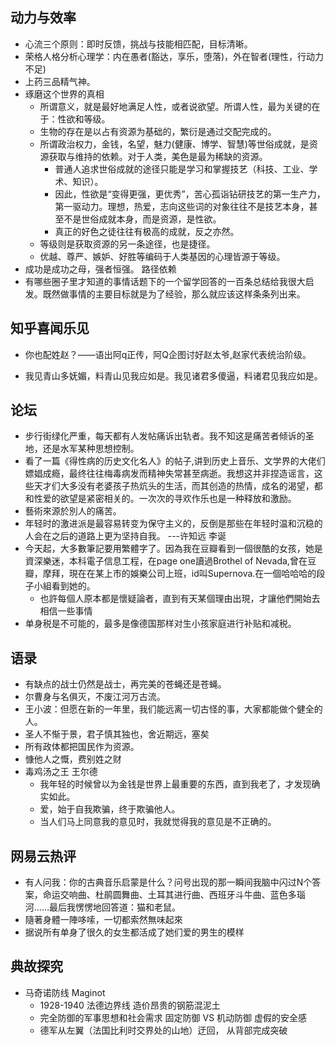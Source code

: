 
## 动力与效率
+ 心流三个原则：即时反馈，挑战与技能相匹配，目标清晰。
+ 荣格人格分析心理学：内在愚者(豁达，享乐，堕落)，外在智者(理性，行动力不足)  
+ 上药三品精气神。
+ 琢磨这个世界的真相
  + 所谓意义，就是最好地满足人性，或者说欲望。所谓人性，最为关键的在于：性欲和等级。
  + 生物的存在是以占有资源为基础的，繁衍是通过交配完成的。
  + 所谓政治权力，金钱，名望，魅力(健康、博学、智慧)等世俗成就，是资源获取与维持的依赖。对于人类，美色是最为稀缺的资源。
    + 普通人追求世俗成就的途径只能是学习和掌握技艺（科技、工业、学术、知识）。
    + 因此，性欲是“变得更强，更优秀”，苦心孤诣钻研技艺的第一生产力，第一驱动力。理想，热爱，志向这些词的对象往往不是技艺本身，甚至不是世俗成就本身，而是资源，是性欲。
    + 真正的好色之徒往往有极高的成就，反之亦然。
  + 等级则是获取资源的另一条途径，也是捷径。
  + 优越、尊严、嫉妒、好胜等编码于人类基因的心理皆源于等级。
+ 成功是成功之母，强者恒强。 路径依赖
+ 有哪些圈子里才知道的事情话题下的一个留学回答的一百条总结给我很大启发。既然做事情的主要目标就是为了经验，那么就应该这样条条列出来。


## 知乎喜闻乐见
+ 你也配姓赵？——语出阿q正传，阿Q企图讨好赵太爷,赵家代表统治阶级。

+ 我见青山多妩媚，料青山见我应如是。我见诸君多傻逼，料诸君见我应如是。


## 论坛
+ 步行街绿化严重，每天都有人发帖痛诉出轨者。我不知这是痛苦者倾诉的圣地，还是水军某种思想控制。
+ 看了一篇《得性病的历史文化名人》的帖子,讲到历史上音乐、文学界的大佬们嫖娼成瘾，最终往往梅毒病发而精神失常甚至病逝。我想这并非捏造谣言，这些天才们大多没有老婆孩子热炕头的生活，而其创造的热情，成名的渴望，都和性爱的欲望是紧密相关的。一次次的寻欢作乐也是一种释放和激励。
+ 藝術來源於別人的痛苦。
+ 年轻时的激进派是最容易转变为保守主义的，反倒是那些在年轻时温和沉稳的人会在之后的道路上更为坚持自我。  ---许知远 李诞
+ 今天起，大多數筆記要用繁體字了。因為我在豆瓣看到一個很酷的女孩，她是資深樂迷，本科電子信息工程，在page one讀過Brothel of Nevada,曾在豆瓣，摩拜，現在在某上市的娛樂公司上班，id叫Supernova.在一個哈哈哈的段子小組看到她的。
  + 也許每個人原本都是懷疑論者，直到有天某個理由出現，才讓他們開始去相信一些事情
+ 单身税是不可能的，最多是像德国那样对生小孩家庭进行补贴和减税。

## 语录
+ 有缺点的战士仍然是战士，再完美的苍蝇还是苍蝇。
+ 尔曹身与名俱灭，不废江河万古流。
+ 王小波：但愿在新的一年里，我们能远离一切古怪的事，大家都能做个健全的人。 
+ 圣人不惭于景，君子慎其独也，舍近期远，塞矣
+ 所有政体都把国民作为资源。
+ 慷他人之慨，费别姓之财
+ 毒鸡汤之王 王尔德
  + 我年轻的时候曾以为金钱是世界上最重要的东西，直到我老了，才发现确实如此。
  + 爱，始于自我欺骗，终于欺骗他人。
  + 当人们马上同意我的意见时，我就觉得我的意见是不正确的。


## 网易云热评
+ 有人问我：你的古典音乐启蒙是什么？问号出现的那一瞬间我脑中闪过N个答案，命运交响曲、杜鹃圆舞曲、土耳其进行曲、西班牙斗牛曲、蓝色多瑙河……最后我愣愣地回答道：猫和老鼠。
+ 隨著身體一陣哆嗦，一切都索然無味起來
+ 据说所有单身了很久的女生都活成了她们爱的男生的模样

## 典故探究
+ 马奇诺防线 Maginot
  + 1928-1940 法德边界线 造价昂贵的钢筋混泥土
  + 完全防御的军事思想和社会需求  固定防御 VS 机动防御  虚假的安全感
  + 德军从左翼（法国比利时交界处的山地）迂回， 从背部完成突破  